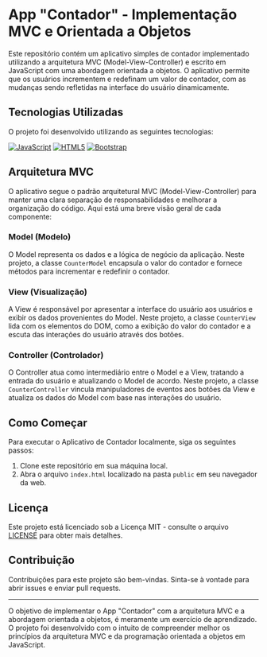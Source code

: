 # App "Contador" - Implementação MVC e Orientada a Objetos

Este repositório contém um aplicativo simples de contador implementado utilizando a arquitetura MVC (Model-View-Controller) e escrito em JavaScript com uma abordagem orientada a objetos. O aplicativo permite que os usuários incrementem e redefinam um valor de contador, com as mudanças sendo refletidas na interface do usuário dinamicamente.

## Tecnologias Utilizadas

O projeto foi desenvolvido utilizando as seguintes tecnologias:

[![JavaScript](https://img.shields.io/badge/-JavaScript-F7DF1E?style=flat&logo=javascript&logoColor=white)](https://www.javascript.com/)
[![HTML5](https://img.shields.io/badge/-HTML5-E34F26?style=flat&logo=html5&logoColor=white)](https://developer.mozilla.org/pt-BR/docs/Web/HTML)
[![Bootstrap](https://img.shields.io/badge/-Bootstrap-7952B3?style=flat&logo=bootstrap&logoColor=white)](https://getbootstrap.com/)

## Arquitetura MVC

O aplicativo segue o padrão arquitetural MVC (Model-View-Controller) para manter uma clara separação de responsabilidades e melhorar a organização do código. Aqui está uma breve visão geral de cada componente:

### Model (Modelo)

O Model representa os dados e a lógica de negócio da aplicação. Neste projeto, a classe `CounterModel` encapsula o valor do contador e fornece métodos para incrementar e redefinir o contador.

### View (Visualização)

A View é responsável por apresentar a interface do usuário aos usuários e exibir os dados provenientes do Model. Neste projeto, a classe `CounterView` lida com os elementos do DOM, como a exibição do valor do contador e a escuta das interações do usuário através dos botões.

### Controller (Controlador)

O Controller atua como intermediário entre o Model e a View, tratando a entrada do usuário e atualizando o Model de acordo. Neste projeto, a classe `CounterController` vincula manipuladores de eventos aos botões da View e atualiza os dados do Model com base nas interações do usuário.

## Como Começar

Para executar o Aplicativo de Contador localmente, siga os seguintes passos:

1. Clone este repositório em sua máquina local.
2. Abra o arquivo `index.html` localizado na pasta `public` em seu navegador da web.

## Licença

Este projeto está licenciado sob a Licença MIT - consulte o arquivo [LICENSE](LICENSE) para obter mais detalhes.

## Contribuição

Contribuições para este projeto são bem-vindas. Sinta-se à vontade para abrir issues e enviar pull requests.

---

O objetivo de implementar o App "Contador" com a arquitetura MVC e a abordagem orientada a objetos, é meramente um exercício de aprendizado. O projeto foi desenvolvido com o intuito de compreender melhor os princípios da arquitetura MVC e da programação orientada a objetos em JavaScript.
